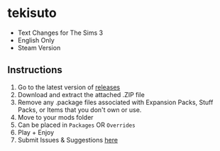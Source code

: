 # tekisuto

- Text Changes for The Sims 3
- English Only
- Steam Version

## Instructions

1. Go to the latest version of [releases](https://github.com/VMPYRC/tekisuto/releases)
2. Download and extract the attached .ZIP file
3. Remove any .package files associated with Expansion Packs, Stuff Packs, or Items that you don't own or use.
4. Move to your mods folder
5. Can be placed in `Packages` OR `Overrides`
6. Play + Enjoy
7. Submit Issues & Suggestions [here](https://github.com/VMPYRC/tekisuto/issues)
